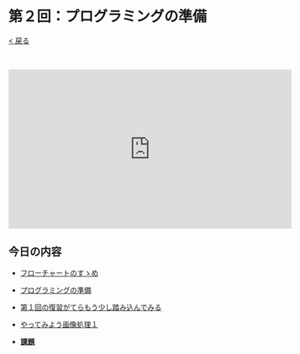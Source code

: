 # 第２回：プログラミングの準備

[< 戻る](../)

　

<iframe width="560" height="315" src="https://www.youtube.com/embed/5lxHw94RnfM?rel=0" title="YouTube video player" frameborder="0" allow="accelerometer; autoplay; clipboard-write; encrypted-media; gyroscope; picture-in-picture" allowfullscreen></iframe>

## 今日の内容

- [フローチャートのすゝめ](flowchart/)


- [プログラミングの準備](prep/)


- [第１回の復習がてらもう少し踏み込んでみる](sarani/)


- [やってみよう画像処理１](try1/)

- [**課題**](kadai/)

